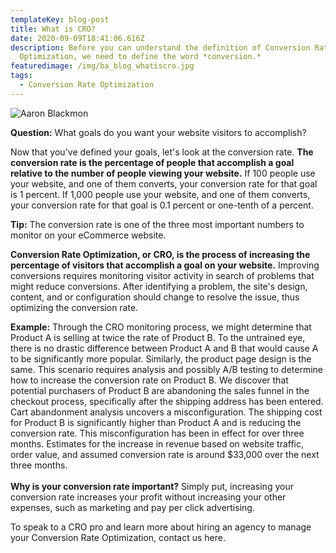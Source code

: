 ```yaml
---
templateKey: blog-post
title: What is CRO?
date: 2020-09-09T18:41:06.616Z
description: Before you can understand the definition of Conversion Rate
  Optimization, we need to define the word *conversion.*
featuredimage: /img/ba_blog_whatiscro.jpg
tags:
  - Conversion Rate Optimization
---
```



![](https://bc3-production-assets-cdn.basecamp-static.com/4259254/people/BAhpBHo3nwE=--e6ec4c9b3f12ac8fa0b8e4bec4a9074b569d76fa/avatar?v=1 "Aaron Blackmon")



**Question:** What goals do you want your website visitors to accomplish?



Now that you've defined your goals, let's look at the conversion rate. **The conversion rate is the percentage of people that accomplish a goal relative to the number of people viewing your website.** If 100 people use your website, and one of them converts, your conversion rate for that goal is 1 percent. If 1,000 people use your website, and one of them converts, your conversion rate for that goal is 0.1 percent or one-tenth of a percent.



**Tip:** The conversion rate is one of the three most important numbers to monitor on your eCommerce website.



**Conversion Rate Optimization, or CRO, is the process of increasing the percentage of visitors that accomplish a goal on your website.** Improving conversions requires monitoring visitor activity in search of problems that might reduce conversions. After identifying a problem, the site's design, content, and or configuration should change to resolve the issue, thus optimizing the conversion rate.



**Example:** Through the CRO monitoring process, we might determine that Product A is selling at twice the rate of Product B. To the untrained eye, there is no drastic difference between Product A and B that would cause A to be significantly more popular. Similarly, the product page design is the same. This scenario requires analysis and possibly A/B testing to determine how to increase the conversion rate on Product B. We discover that potential purchasers of Product B are abandoning the sales funnel in the checkout process, specifically after the shipping address has been entered. Cart abandonment analysis uncovers a misconfiguration. The shipping cost for Product B is significantly higher than Product A and is reducing the conversion rate. This misconfiguration has been in effect for over three months. Estimates for the increase in revenue based on website traffic, order value, and assumed conversion rate is around $33,000 over the next three months.\
\
**Why is your conversion rate important?** Simply put, increasing your conversion rate increases your profit without increasing your other expenses, such as marketing and pay per click advertising.



To speak to a CRO pro and learn more about hiring an agency to manage your Conversion Rate Optimization, contact us here.